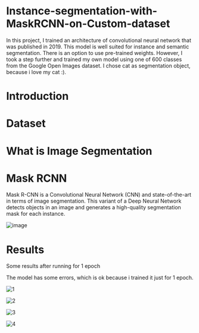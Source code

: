 # Instance-segmentation-with-MaskRCNN-on-Custom-dataset
In this project, I trained an architecture of convolutional neural network that was published in 2019. This model is well suited for instance and semantic segmentation. There is an option to use pre-trained weights. However, I took a step further and trained my own model using one of 600 classes from the Google Open Images dataset. I chose cat as segmentation object, because i love my cat :).

# Introduction

# Dataset
# What is Image Segmentation
# Mask RCNN
Mask R-CNN is a Convolutional Neural Network (CNN) and state-of-the-art in terms of image segmentation. This variant of a Deep Neural Network detects objects in an image and generates a high-quality segmentation mask for each instance.

![image](https://user-images.githubusercontent.com/55941654/139724945-bf7748e9-3d4a-4b7c-aa22-80c43e27daef.png)


# Results
Some results after running for 1 epoch 

The model has some errors, which is ok because i trained it just for 1 epoch. 

![1](https://user-images.githubusercontent.com/55941654/139692582-d9fd1afa-5a14-45f3-b48d-979a44dd9d2f.jpg)

![2](https://user-images.githubusercontent.com/55941654/139692745-939dbdbf-f0ea-469a-86eb-9e9354d6d746.jpg)

![3](https://user-images.githubusercontent.com/55941654/139692760-4b95f9c5-fb79-4bb3-a09f-127039827c2d.jpg)

![4](https://user-images.githubusercontent.com/55941654/139692763-9942c441-fa35-4e28-b7f6-07048f8671ef.jpg)
